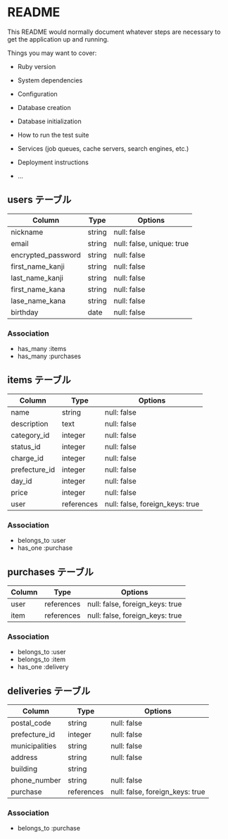 # README

This README would normally document whatever steps are necessary to get the
application up and running.

Things you may want to cover:

* Ruby version

* System dependencies

* Configuration

* Database creation

* Database initialization

* How to run the test suite

* Services (job queues, cache servers, search engines, etc.)

* Deployment instructions

* ...

## users テーブル
| Column             | Type    | Options                    |
| ------------------ | ------- | -------------------------- |
| nickname           | string  | null: false                |
| email              | string  | null: false, unique: true  |
| encrypted_password | string  | null: false                |
| first_name_kanji   | string  | null: false                |
| last_name_kanji    | string  | null: false                |
| first_name_kana    | string  | null: false                |
| lase_name_kana     | string  | null: false                |
| birthday           | date    | null: false                |

### Association
- has_many :items
- has_many :purchases


## items テーブル

| Column                  | Type       | Options                         |
| ----------------------- | ---------- | ------------------------------- |
| name                    | string     | null: false                     |
| description             | text       | null: false                     |
| category_id             | integer    | null: false                     |
| status_id               | integer    | null: false                     |
| charge_id               | integer    | null: false                     |
| prefecture_id           | integer    | null: false                     |
| day_id                  | integer    | null: false                     |
| price                   | integer    | null: false                     |
| user                    | references | null: false, foreign_keys: true |

### Association
- belongs_to :user
- has_one :purchase


## purchases テーブル

| Column           | Type       | Options                         |
| ---------------- | ---------- | ------------------------------- |
| user             | references | null: false, foreign_keys: true |
| item             | references | null: false, foreign_keys: true |

### Association
- belongs_to :user
- belongs_to :item
- has_one    :delivery

## deliveries テーブル

| Column              | Type       | Options                         |
| ------------------- | ---------- | ------------------------------- |
| postal_code         | string     | null: false                     |
| prefecture_id       | integer    | null: false                     |
| municipalities      | string     | null: false                     |
| address             | string     | null: false                     |
| building            | string     |                                 |
| phone_number        | string     | null: false                     |
| purchase            | references | null: false, foreign_keys: true |

### Association
- belongs_to :purchase
